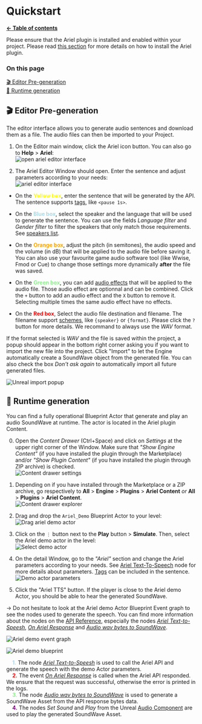 # Quickstart

**[← Table of contents](/README.md)**

Please ensure that the Ariel plugin is installed and enabled within your project. Please read [this section](/doc/Setup.md#installation) for more details on how to install the Ariel plugin.

### On this page

[🎬 Editor Pre-generation](#-editor-pre-generation)<br/>
[🎤 Runtime generation](#-runtime-generation)<br/>

## 🎬 Editor Pre-generation

The editor interface allows you to generate audio sentences and download them as a file. The audio files can then be imported to your Project.

1. On the Editor main window, click the Ariel icon button. You can also go to **Help** > **Ariel**:<br/>
![open ariel editor interface](/res/open_editor.png)

2. The Ariel Editor Window should open. Enter the sentence and adjust parameters according to your needs:<br/>
![ariel editor interface](/res/ariel_editor.png)

*   On the <b style="color: yellow">Yellow box</b>, enter the sentence that will be generated by the API. The sentence supports [tags](/doc/Features.md#-tags), like `<pause 1s>`.

*   On the <b style="color: lightblue">Blue box</b>, select the speaker and the language that will be used to generate the sentence. You can use the fields *Language filter* and *Gender filter* to filter the speakers that only match those requirements. See [speakers list](/README.md#speakers).

*   On the <b style="color: orange">Orange box</b>, adjust the pitch (in semitones), the audio speed and the volume (in dB) that will be applied to the audio file before saving it. You can also use your favourite game audio software tool (like Wwise, Fmod or Cue) to change those settings more dynamically **after** the file was saved.

*   On the <b style="color: lightgreen">Green box</b>, you can add [audio effects](/doc/Features.md#-audio-effects) that will be applied to the audio file. Those audio effect are optionnal and can be combined. Click the `+` button to add an audio effect and the `X` button to remove it. Selecting multiple times the same audio effect have no effects.

*   On the <b style="color: red">Red box</b>, Select the audio file destination and filename. The filename support [schemes](/doc/API.md#TODOTODO), like `{speaker}` or `{format}`. Please click the `?` button for more details. We recommand to always use the *WAV* format.

If the format selected is *WAV* and the file is saved within the project, a popup should appear in the bottom right corner asking you if you want to import the new file into the project. Click "Import" to let the Engine automatically create a SoundWave object from the generated file. You can also check the box *Don't ask again* to automatically import all future generated files.

![Unreal import popup](/res/auto_import.png)

## 🎤 Runtime generation

You can find a fully operational Blueprint Actor that generate and play an audio SoundWave at runtime. The actor is located in the Ariel plugin Content.

0. Open the *Content Drawer* (Ctrl+Space) and click on *Settings* at the upper right corner of the Window. Make sure that *"Show Engine Content"* (if you have installed the plugin through the Marketplace) and/or *"Show Plugin Content"* (if you have installed the plugin through ZIP archive) is checked.<br/>
![Content drawer settings](/res/content_drawer_settings.png)

1. Depending on if you have installed through the Marketplace or a ZIP archive, go respectively to **All** > **Engine** > **Plugins** > **Ariel Content** *or* **All** > **Plugins** > **Ariel Content**.<br/>
![Content drawer explorer](/res/ariel_demo_actor_location.png)

2. Drag and drop the `Ariel_Demo` Blueprint Actor to your level:<br/>
![Drag ariel demo actor](/res/ariel_demo_drag.png)

3. Click on the `⋮` button next to the **Play** button > **Simulate**. Then, select the Ariel demo actor in the level:<br/>
![Select demo actor](/res/select_ariel_demo.png)

4. On the detail Window, go to the *"Ariel"* section and change the Ariel parameters according to your needs. See [Ariel Text-To-Speech](/res/API.md#TODO) node for more details about parameters. [Tags](/doc/Features.md#TODO) can be included in the sentence.<br/>
![Demo actor parameters](/res/ariel_demo_editor.png)

5. Click the "Ariel TTS" button. If the player is close to the Ariel demo Actor, you should be able to hear the generated SoundWave.

→ Do not hesitate to look at the Ariel demo Actor Blueprint Event graph to see the nodes used to generate the speech. You can find more information about the nodes on the [API Reference](/res/API.md), especially the nodes *[Ariel Text-to-Speesh](/res/API.md#TODO)*, *[On Ariel Response](doc/API.md#TODO)* and *[Audio wav bytes to SoundWave](doc/API.md#TODO)*.

![Ariel demo event graph](/res/ariel_demo_event_graph.png)

![Ariel demo blueprint](/res/ariel_demo_blueprint.png)

    <b style="color: lightblue">1.</b> The node *[Ariel Text-to-Speesh](/res/API.md#TODO)* is used to call the Ariel API and generate the speech with the demo Actor parameters.<br/>
    <b style="color: red">2.</b> The event *[On Ariel Response](doc/API.md#TODO)* is called when the Ariel API responded. We ensure that the request was successful, otherwise the error is printed in the logs.<br/>
    <b style="color: lightgreen">3.</b> The node *[Audio wav bytes to SoundWave](doc/API.md#TODO)* is used to generate a SoundWave Asset from the API response bytes data.<br/>
    <b style="color: purple">4.</b> The nodes *Set Sound* and *Play* from the Unreal [Audio Component](https://dev.epicgames.com/documentation/unreal-engine/API/Runtime/Engine/Components/UAudioComponent) are used to play the generated SoundWave Asset.
